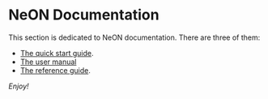 NeON Documentation
==================

This section is dedicated to NeON documentation. There are three of them:

- [The quick start guide](quickstart.md).
- [The user manual](usermanual.md)
- [The reference guide](reference.md).

*Enjoy!*

